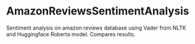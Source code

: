 # AmazonReviewsSentimentAnalysis
Sentiment analysis on amazon reviews database using Vader from NLTK and Huggingface Roberta model. Compares results. 

